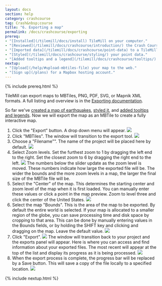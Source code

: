 ```yaml
---
layout: docs
section: help
category: crashcourse
tag: Crash&nbsp;course
title: "6. Exporting a map"
permalink: /docs/crashcourse/exporting
prereq:
- "[Installed](/tilemill/docs/install) TileMill on your computer."
- "[Reviewed](/tilemill/docs/crashcourse/introduction/) the Crash Course introduction."
- "[Imported data](/tilemill/docs/crashcourse/point-data) to a TileMill project."
- "[Styled](/tilemill/docs/crashcourse/styling/) your point data."
- "[Added tooltips and a legend](/tilemill/docs/crashcourse/tooltips/) to your map."
nextup:
- "[Upload](/help/#upload-mbtiles-file) your map to the web."
- "[Sign up](/plans) for a Mapbox hosting account."
---
```


{% include prereq.html %}

TileMill can export maps to MBTiles, PNG, PDF, SVG, or Mapnik XML formats. A full listing and overview is in the [Exporting documentation](/tilemill/docs/manual/exporting/).

So far we've [created a map of earthquakes](/tilemill/docs/crashcourse/point-data), [styled it](/tilemill/docs/crashcourse/styling), and [added tooltips and legends](/tilemill/docs/crashcourse/tooltips). Now we will export the map as an MBTile to create a fully interactive map.

1. Click the "Export" button. A drop down menu will appear.
  ![](/tilemill/assets/pages/exporting-1.png)
2. Click "MBTiles". The window will transition to the export tool.
  ![](/tilemill/assets/pages/exporting-2.png)
3. Choose a "Filename"". The name of the project will be placed here by default.
  ![](/tilemill/assets/pages/exporting-3.png)
4. Select Zoom levels. Set the furthest zoom to 1 by dragging the left end to the right. Set the closest zoom to 6 by dragging the right end to the left.
  ![](/tilemill/assets/pages/exporting-5.png)
The numbers below the slider update as the zoom level is moved. These numbers indicate how large the exported file will be. The wider the bounds and the more zoom levels in a map, the larger the final size of the MBTile file will be.
5. Select the "Center" of the map. This determines the starting center and zoom level of the map when it is first loaded. You can manually enter these values or click a point in the map preview. Zoom to level three and click the center of the United States.
  ![](/tilemill/assets/pages/exporting-6.png)
6. Select the map "Bounds". This is the area of the map to be exported. By default the entire world is selected. If your map is allocated to a smaller region of the globe, you can save processing time and disk space by cropping to that area. This can be done by manually entering values in the Bounds fields, or by holding the SHIFT key and clicking and dragging on the map. Leave the default value.
  ![](/tilemill/assets/pages/exporting-4.png)
6. Click "Export".
  ![](/tilemill/assets/pages/exporting-7.png)
The window will transition back to your project and the exports panel will appear. Here is where you can access and find information about your exported files. The most recent will appear at the top of the list and display its progress as it is being processed.
  ![](/tilemill/assets/pages/exporting-8.png)
7. When the export process is complete, the progress bar will be replaced by a Save button. This will save a copy of the file locally to a specified location.
  ![](/tilemill/assets/pages/exporting-9.png)

{% include nextup.html %}
